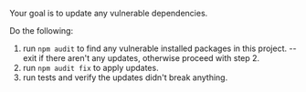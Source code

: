 Your goal is to update any vulnerable dependencies.

Do the following:
1. run `npm audit` to find any vulnerable installed packages in this project.
-- exit if there aren't any updates, otherwise proceed with step 2.
2. run `npm audit fix` to apply updates.
3. run tests and verify the updates didn't break anything.

